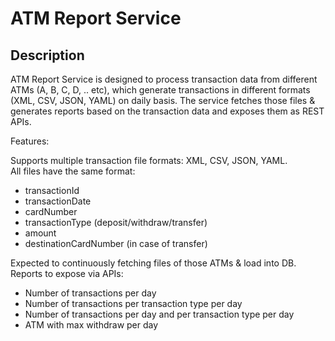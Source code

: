 # ATM Report Service

## Description
ATM Report Service is designed to process transaction data from different ATMs (A, B, C, D, .. etc), which generate transactions in different formats (XML, CSV, JSON, YAML) on daily basis. The service fetches those files & generates reports based on the transaction data and exposes them as REST APIs.

Features:  

Supports multiple transaction file formats: XML, CSV, JSON, YAML.  
All files have the same format:

- transactionId
- transactionDate
- cardNumber
- transactionType (deposit/withdraw/transfer)
- amount
- destinationCardNumber (in case of transfer)

Expected to continuously fetching files of those ATMs & load into DB.  
Reports to expose via APIs:

- Number of transactions per day
- Number of transactions per transaction type per day
- Number of transactions per day and per transaction type per day
- ATM with max withdraw per day
